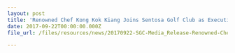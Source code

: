 ```yaml
---
layout: post
title: 'Renowned Chef Kong Kok Kiang Joins Sentosa Golf Club as Executive Chef'
date: 2017-09-22T00:00:00.000Z
file_url: /files/resources/news/20170922-SGC-Media_Release-Renowned-Chef-Kong-Kok-Kiang-Joins-Sentosa-Golf-Club-as-Executive-Chef.pdf

---
```

